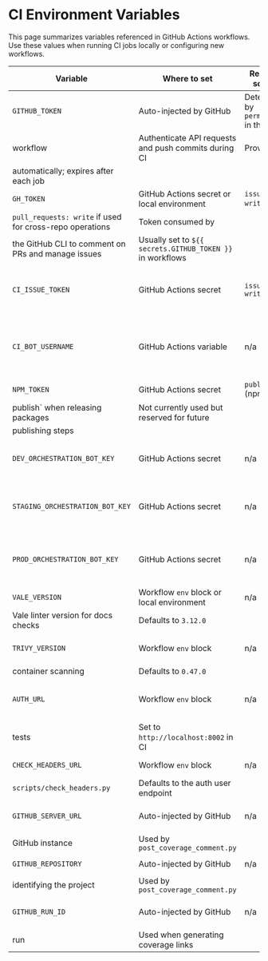 # CI Environment Variables

This page summarizes variables referenced in GitHub Actions workflows. Use these
values when running CI jobs locally or configuring new workflows.

| Variable | Where to set | Required scopes | Purpose | Notes |
| -------- | ------------ | --------------- | ------- | ----- |
| `GITHUB_TOKEN` | Auto-injected by GitHub | Determined by `permissions` in the
  workflow | Authenticate API requests and push commits during CI | Provided
  automatically; expires after each job |
| `GH_TOKEN` | GitHub Actions secret or local environment | `issues: write`,
  `pull_requests: write` if used for cross-repo operations | Token consumed by
  the GitHub CLI to comment on PRs and manage issues | Usually set to `${{ secrets.GITHUB_TOKEN }}` in workflows |
| `CI_ISSUE_TOKEN` | GitHub Actions secret | `issues: write` | Token used to open rate-limit issues in `ci-monitor.yml` | Optional; falls back to `GITHUB_TOKEN` when unset |
| `CI_BOT_USERNAME` | GitHub Actions variable | n/a | GitHub username used to assign CI failure issues | |
| `NPM_TOKEN` | GitHub Actions secret | `publish` (npm) | Authenticate `npm
  publish` when releasing packages | Not currently used but reserved for future
  publishing steps |
| `DEV_ORCHESTRATION_BOT_KEY` | GitHub Actions secret | n/a | Secret token for the dev orchestrator workflow | Passed as `ORCHESTRATION_KEY` |
| `STAGING_ORCHESTRATION_BOT_KEY` | GitHub Actions secret | n/a | Secret token for the staging orchestrator workflow | Passed as `ORCHESTRATION_KEY` |
| `PROD_ORCHESTRATION_BOT_KEY` | GitHub Actions secret | n/a | Secret token for the production orchestrator workflow | Passed as `ORCHESTRATION_KEY` |
| `VALE_VERSION` | Workflow `env` block or local environment | n/a | Choose the
  Vale linter version for docs checks | Defaults to `3.12.0` |
| `TRIVY_VERSION` | Workflow `env` block | n/a | Selects the Trivy version for
  container scanning | Defaults to `0.47.0` |
| `AUTH_URL` | Workflow `env` block | n/a | Base URL for auth service during E2E
  tests | Set to `http://localhost:8002` in CI |
| `CHECK_HEADERS_URL` | Workflow `env` block | n/a | Endpoint checked by
  `scripts/check_headers.py` | Defaults to the auth user endpoint |
| `GITHUB_SERVER_URL` | Auto-injected by GitHub | n/a | Hostname for the current
  GitHub instance | Used by `post_coverage_comment.py` |
| `GITHUB_REPOSITORY` | Auto-injected by GitHub | n/a | `owner/repo` string
  identifying the project | Used by `post_coverage_comment.py` |
| `GITHUB_RUN_ID` | Auto-injected by GitHub | n/a | Unique ID for the workflow
  run | Used when generating coverage links |

